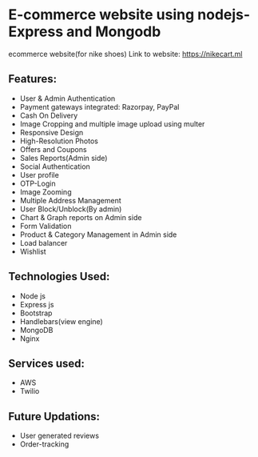 # E-commerce website using nodejs-Express and Mongodb
ecommerce website(for nike shoes)
Link to website: https://nikecart.ml

## Features:
* User & Admin Authentication
* Payment gateways integrated: Razorpay, PayPal
* Cash On Delivery
* Image Cropping and multiple image upload using multer
* Responsive Design
* High-Resolution Photos
* Offers and Coupons
* Sales Reports(Admin side)
* Social Authentication
* User profile
* OTP-Login
* Image Zooming
* Multiple Address Management
* User Block/Unblock(By admin)
* Chart & Graph reports on Admin side
* Form Validation
* Product & Category Management in Admin side
* Load balancer
* Wishlist
## Technologies Used:
* Node js
* Express js
* Bootstrap
* Handlebars(view engine)
* MongoDB
* Nginx
## Services used:
* AWS
* Twilio
## Future Updations:
* User generated reviews
* Order-tracking
